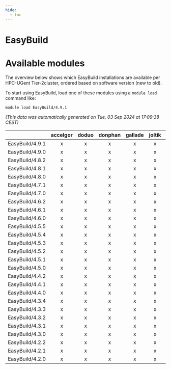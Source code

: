 ```yaml
---
hide:
  - toc
---
```


EasyBuild
=========

# Available modules


The overview below shows which EasyBuild installations are available per HPC-UGent Tier-2cluster, ordered based on software version (new to old).

To start using EasyBuild, load one of these modules using a `module load` command like:

```shell
module load EasyBuild/4.9.1
```

*(This data was automatically generated on Tue, 03 Sep 2024 at 17:09:38 CEST)*  

| |accelgor|doduo|donphan|gallade|joltik|shinx|skitty|
| :---: | :---: | :---: | :---: | :---: | :---: | :---: | :---: |
|EasyBuild/4.9.1|x|x|x|x|x|x|x|
|EasyBuild/4.9.0|x|x|x|x|x|-|x|
|EasyBuild/4.8.2|x|x|x|x|x|-|x|
|EasyBuild/4.8.1|x|x|x|x|x|-|x|
|EasyBuild/4.8.0|x|x|x|x|x|-|x|
|EasyBuild/4.7.1|x|x|x|x|x|-|x|
|EasyBuild/4.7.0|x|x|x|x|x|-|x|
|EasyBuild/4.6.2|x|x|x|x|x|-|x|
|EasyBuild/4.6.1|x|x|x|x|x|-|x|
|EasyBuild/4.6.0|x|x|x|x|x|-|x|
|EasyBuild/4.5.5|x|x|x|x|x|-|x|
|EasyBuild/4.5.4|x|x|x|x|x|-|x|
|EasyBuild/4.5.3|x|x|x|x|x|-|x|
|EasyBuild/4.5.2|x|x|x|x|x|-|x|
|EasyBuild/4.5.1|x|x|x|x|x|-|x|
|EasyBuild/4.5.0|x|x|x|x|x|-|x|
|EasyBuild/4.4.2|x|x|x|x|x|-|x|
|EasyBuild/4.4.1|x|x|x|x|x|-|x|
|EasyBuild/4.4.0|x|x|x|x|x|-|x|
|EasyBuild/4.3.4|x|x|x|x|x|-|x|
|EasyBuild/4.3.3|x|x|x|x|x|-|x|
|EasyBuild/4.3.2|x|x|x|x|x|-|x|
|EasyBuild/4.3.1|x|x|x|x|x|-|x|
|EasyBuild/4.3.0|x|x|x|x|x|-|x|
|EasyBuild/4.2.2|x|x|x|x|x|-|x|
|EasyBuild/4.2.1|x|x|x|x|x|-|x|
|EasyBuild/4.2.0|x|x|x|x|x|-|x|
